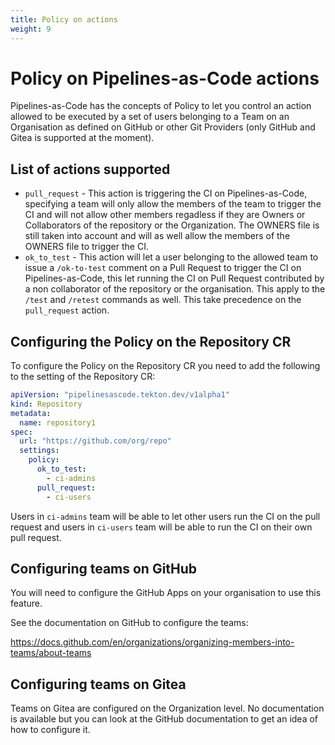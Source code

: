 ```yaml
---
title: Policy on actions
weight: 9
---
```

# Policy on Pipelines-as-Code actions

Pipelines-as-Code has the concepts of Policy to let you control an action allowed
to be executed by a set of users belonging to a Team on an Organisation as
defined on GitHub or other Git Providers (only GitHub and Gitea is supported at
the moment).

## List of actions supported

* `pull_request` - This action is triggering the CI on Pipelines-as-Code,
   specifying a team will only allow the members of the team to trigger the CI
   and will not allow other members regadless if they are Owners or Collaborators
   of the repository or the Organization. The OWNERS file is still taken into
   account and will as well allow the members of the OWNERS file to trigger the
   CI.
* `ok_to_test` - This action will let a user belonging to the allowed team to
   issue a `/ok-to-test` comment on a Pull Request to trigger the CI on
   Pipelines-as-Code, this let running the CI on Pull Request contributed by a
   non collaborator of the repository or the organisation. This apply to the
   `/test` and `/retest` commands as well. This take precedence on the
   `pull_request` action.

## Configuring the Policy on the Repository CR

To configure the Policy on the Repository CR you need to add the following to the setting of the Repository CR:

```yaml
apiVersion: "pipelinesascode.tekton.dev/v1alpha1"
kind: Repository
metadata:
  name: repository1
spec:
  url: "https://github.com/org/repo"
  settings:
    policy:
      ok_to_test:
        - ci-admins
      pull_request:
        - ci-users
```

Users in `ci-admins` team will be able to let other users run the CI on the pull
request and users in `ci-users` team will be able to run the CI on their own
pull request.

## Configuring teams on GitHub

You will need to configure the GitHub Apps on your organisation to use this
feature.

See the documentation on GitHub to configure the teams:

<https://docs.github.com/en/organizations/organizing-members-into-teams/about-teams>

## Configuring teams on Gitea

Teams on Gitea are configured on the Organization level. No documentation is
available but you can look at the GitHub documentation to get an idea of how to
configure it.
